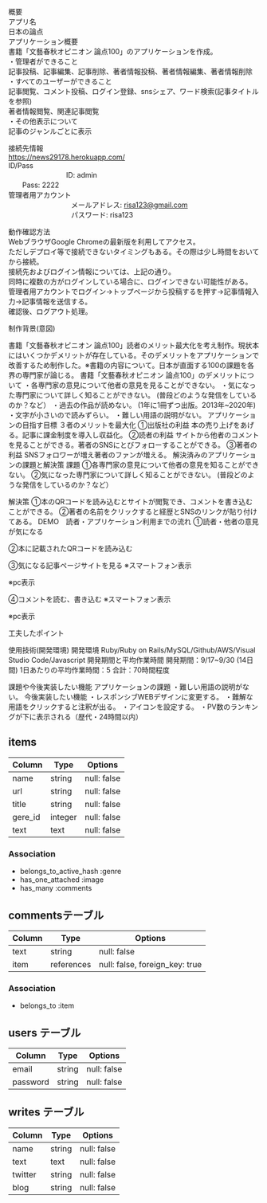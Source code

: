 
概要<br>
アプリ名<br>
日本の論点<br>
アプリケーション概要<br>
書籍「文藝春秋オピニオン 論点100」のアプリケーションを作成。<br>
・管理者ができること<br>
記事投稿、記事編集、記事削除、著者情報投稿、著者情報編集、著者情報削除<br>
・すべてのユーザーができること<br>
記事閲覧、コメント投稿、ログイン登録、snsシェア、ワード検索(記事タイトルを参照)<br>
著者情報閲覧、関連記事閲覧<br>
・その他表示について<br>
記事のジャンルごとに表示<br>

接続先情報<br>
https://news29178.herokuapp.com/<br>
ID/Pass<br>
　　　　　　　　  ID: admin<br>
　　Pass: 2222<br>
管理者用アカウント<br>
　　　　　　　　　メールアドレス: risa123@gmail.com<br>
　　　　　　　　　パスワード: risa123<br>

動作確認方法<br>
WebブラウザGoogle Chromeの最新版を利用してアクセス。<br>
ただしデプロイ等で接続できないタイミングもある。その際は少し時間をおいてから接続。<br>
接続先およびログイン情報については、上記の通り。<br>
同時に複数の方がログインしている場合に、ログインできない可能性がある。<br>
管理者用アカウントでログイン→トップページから投稿するを押す→記事情報入力→記事情報を送信する。<br>
確認後、ログアウト処理。

制作背景(意図)

書籍「文藝春秋オピニオン 論点100」読者のメリット最大化を考え制作。現状本にはいくつかデメリットが存在している。そのデメリットをアプリケーションで改善するため制作した。※書籍の内容について。日本が直面する100の課題を各界の専門家が論じる。
書籍「文藝春秋オピニオン 論点100」のデメリットについて
・各専門家の意見について他者の意見を見ることができない。
・気になった専門家について詳しく知ることができない。
(普段どのような発信をしているのか？など）
・過去の作品が読めない。
(1年に1冊ずつ出版。2013年~2020年)
・文字が小さいので読みずらい。
・難しい用語の説明がない。
アプリケーションの目指す目標
３者のメリットを最大化
①出版社の利益
本の売り上げをあげる。記事に課金制度を導入し収益化。
②読者の利益
サイトから他者のコメントを見ることができる。著者のSNSにとびフォローすることができる。
③著者の利益
SNSフォロワーが増え著者のファンが増える。
解決済みのアプリケーションの課題と解決策
課題
①各専門家の意見について他者の意見を知ることができない。
②気になった専門家について詳しく知ることができない。
(普段どのような発信をしているのか？など）

解決策
①本のQRコードを読み込むとサイトが閲覧でき、コメントを書き込むことができる。
②著者の名前をクリックすると経歴とSNSのリンクが貼り付けてある。
DEMO　読者・アプリケーション利用までの流れ
①読者・他者の意見が気になる

②本に記載されたQRコードを読み込む





③気になる記事ページサイトを見る
※スマートフォン表示



※pc表示

④コメントを読む、書き込む
※スマートフォン表示


※pc表示



工夫したポイント

使用技術(開発環境)
開発環境
Ruby/Ruby on Rails/MySQL/Github/AWS/Visual Studio Code/Javascript
開発期間と平均作業時間
開発期間：9/17~9/30 (14日間)
1日あたりの平均作業時間：5
合計：70時間程度

課題や今後実装したい機能
アプリケーションの課題
・難しい用語の説明がない。
今後実装したい機能
・レスポンシブWEBデザインに変更する。
・難解な用語をクリックすると注釈が出る。
・アイコンを設定する。
・PV数のランキングが下に表示される（歴代・24時間以内）


## items 
| Column    | Type      | Options                        |
| ------    | ------    | ------------------------------ |
| name      | string    | null: false                    |
| url       | string    | null: false                    |
| title     | string    | null: false                    |
| gere_id   | integer   | null: false                    |
| text      | text      | null: false                    |

### Association
- belongs_to_active_hash :genre
- has_one_attached :image
- has_many :comments


## commentsテーブル

| Column | Type       | Options                        |
| ------ | ---------- | ------------------------------ |
| text   | string     | null: false                    |
| item   | references | null: false, foreign_key: true |

### Association

- belongs_to :item

## users テーブル

| Column      | Type    | Options     |
| ------------| ------  | ----------- |
| email       | string  | null: false |
| password    | string  | null: false |

## writes テーブル

| Column      | Type    | Options     |
| ------------| ------  | ----------- |
| name        | string  | null: false |
| text        | text    | null: false |
| twitter     | string  | null: false |
| blog        | string  | null: false |
